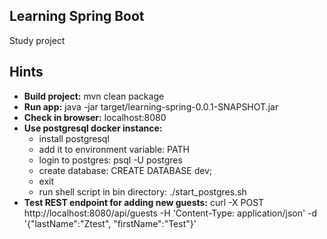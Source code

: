 
## Learning Spring Boot

Study project

## Hints

* **Build project:** mvn clean package
* **Run app:** java -jar target/learning-spring-0.0.1-SNAPSHOT.jar
* **Check in browser:** localhost:8080
* **Use postgresql docker instance:**
    * install postgresql
    * add it to environment variable: PATH
    * login to postgres: psql -U postgres
    * create database: CREATE DATABASE dev;
    * exit
    * run shell script in bin directory: ./start_postgres.sh
* **Test REST endpoint for adding new guests:** curl -X POST http://localhost:8080/api/guests -H 'Content-Type: application/json' -d '{"lastName":"Ztest", "firstName":"Test"}'


